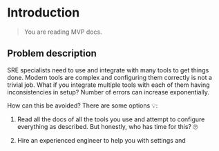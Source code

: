 # Introduction

> You are reading MVP docs.

## Problem description

SRE specialists need to use and integrate with many tools to get things done. Modern tools are complex and configuring them correctly is not a trivial job. What if you integrate multiple tools with each of them having inconsistencies in setup? Number of errors can increase exponentially.

How can this be avoided? There are some options 💡:

1. Read all the docs of all the tools you use and attempt to configure everything as described. But honestly, who has time for this? 🙄

2. Hire an experienced engineer to help you with settings and 
